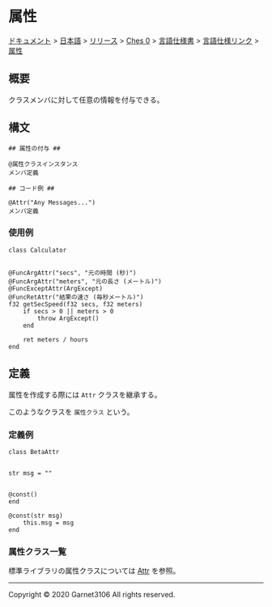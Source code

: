 # 属性

[ドキュメント](../../../../../../index.md) > [日本語](../../../../../index.md) > [リリース](../../../../index.md) > [Ches 0](../../../index.md) > [言語仕様書](../../index.md) > [言語仕様リンク](../index.md) > [属性](./index.md)

## 概要

クラスメンバに対して任意の情報を付与できる。

## 構文

```
## 属性の付与 ##

@属性クラスインスタンス
メンバ定義

## コード例 ##

@Attr("Any Messages...")
メンバ定義
```

### 使用例

```
class Calculator


@FuncArgAttr("secs", "元の時間 (秒)")
@FuncArgAttr("meters", "元の長さ (メートル)")
@FuncExceptAttr(ArgExcept)
@FuncRetAttr("結果の速さ (毎秒メートル)")
f32 getSecSpeed(f32 secs, f32 meters)
    if secs > 0 || meters > 0
        throw ArgExcept()
    end

    ret meters / hours
end
```

## 定義

属性を作成する際には `Attr` クラスを継承する。

このようなクラスを `属性クラス` という。

### 定義例

```
class BetaAttr


str msg = ""


@const()
end

@const(str msg)
    this.msg = msg
end
```

### 属性クラス一覧

標準ライブラリの属性クラスについては [Attr]() を参照。

---

Copyright © 2020 Garnet3106 All rights reserved.
